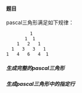 #### 题目

pascal三角形满足如下规律：

```
         1
       1  1
    1   2   1
  1   3   3   1
1   4   6   4  1
```

##### 生成完整的pascal三角形



##### 生成pascal三角形中的指定行





